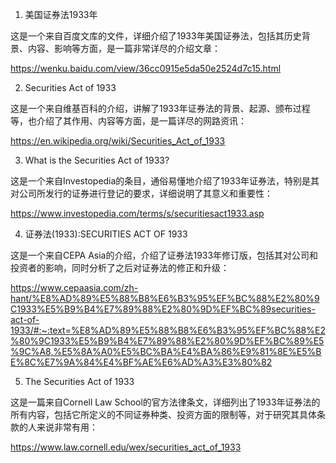 

1. 美国证券法1933年

这是一个来自百度文库的文件，详细介绍了1933年美国证券法，包括其历史背景、内容、影响等方面，是一篇非常详尽的介绍文章：

https://wenku.baidu.com/view/36cc0915e5da50e2524d7c15.html

2. Securities Act of 1933

这是一个来自维基百科的介绍，讲解了1933年证券法的背景、起源、颁布过程等，也介绍了其作用、内容等方面，是一篇详尽的网路资讯：

https://en.wikipedia.org/wiki/Securities_Act_of_1933

3. What is the Securities Act of 1933?

这是一个来自Investopedia的条目，通俗易懂地介绍了1933年证券法，特别是其对公司所发行的证券进行登记的要求，详细说明了其意义和重要性：

https://www.investopedia.com/terms/s/securitiesact1933.asp

4. 证券法(1933):SECURITIES ACT OF 1933

这是一个来自CEPA Asia的介绍，介绍了证券法1933年修订版，包括其对公司和投资者的影响，同时分析了之后对证券法的修正和升级：

https://www.cepaasia.com/zh-hant/%E8%AD%89%E5%88%B8%E6%B3%95%EF%BC%88%E2%80%9C1933%E5%B9%B4%E7%89%88%E2%80%9D%EF%BC%89securities-act-of-1933/#:~:text=%E8%AD%89%E5%88%B8%E6%B3%95%EF%BC%88%E2%80%9C1933%E5%B9%B4%E7%89%88%E2%80%9D%EF%BC%89%E5%9C%A8,%E5%8A%A0%E5%BC%BA%E4%BA%86%E9%81%8E%E5%BE%8C%E7%9A%84%E4%BF%AE%E6%AD%A3%E3%80%82

5. The Securities Act of 1933

这是一篇来自Cornell Law School的官方法律条文，详细列出了1933年证券法的所有内容，包括它所定义的不同证券种类、投资方面的限制等，对于研究其具体条款的人来说非常有用：

https://www.law.cornell.edu/wex/securities_act_of_1933